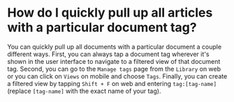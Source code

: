 # How do I quickly pull up all articles with a particular document tag?

You can quickly pull up all documents with a particular document a couple different ways. First, you can always tap a document tag wherever it's shown in the user interface to navigate to a filtered view of that document tag. Second, you can go to the `Manage tags` page from the `Library` on web or you can click on `Views` on mobile and choose `Tags`. Finally, you can create a filtered view by tapping `Shift + F` on web and entering `tag:[tag-name]` (replace `[tag-name]` with the exact name of your tag).

